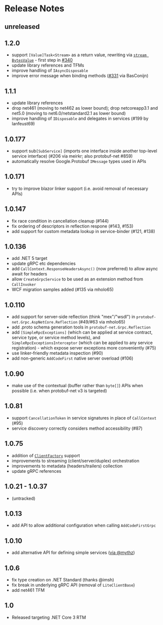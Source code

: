 # Release Notes

## unreleased

## 1.2.0

- support `[Value]Task<Stream>` as a return value, rewriting via [`stream BytesValue`](https://github.com/protocolbuffers/protobuf/blob/main/src/google/protobuf/wrappers.proto) - first
  step in [#340](https://github.com/protobuf-net/protobuf-net.Grpc/issues/340)
- update library references and TFMs
- improve handling of `IAsyncDisposable`
- improve error message when binding methods ([#331](https://github.com/protobuf-net/protobuf-net.Grpc/pull/331) via BasConijn)

## 1.1.1

- update library references
- drop net461 (moving to net462 as lower bound); drop netcoreapp3.1 and net5.0 (moving to net6.0/netstandard2.1 as lower bound)
- improve handling of `IDisposable` and delegates in services (#199 by lanfeust69)

## 1.0.177

- support sub`[SubService]` (imports one interface inside another top-level service interface) (#206 via meirkr; also protobuf-net #859)
- automatically resolve Google.Protobuf `IMessage` types used in APIs

## 1.0.171

- try to improve blazor linker support (i.e. avoid removal of necessary APIs)

## 1.0.147

- fix race condition in cancellation cleanup (#144)
- fix ordering of descriptors in reflection respone (#143, #153)
- add support for custom metadata lookup in service-binder (#121, #138)

## 1.0.136

- add .NET 5 target
- update gRPC etc dependencies
- add `CallContext.ResponseHeadersAsync()` (now preferred) to allow async await for headers
- allow `CreateGrpcService` to be used as an extension method from `CallInvoker`
- WCF migration samples added (#135 via mholo65)

## 1.0.110

- add support for server-side reflection (think "mex"/"wsdl") in `protobuf-net.Grpc.AspNetCore.Reflection` (#49/#63 via mholo65)
- add .proto schema generation tools in `protobuf-net.Grpc.Reflection`
- add `[SimpleRpcExceptions]` (which can be applied at service contract, service type, or service method levels), and `SimpleRpcExceptionsInterceptor` (which can be applied to any service registration) - which expose server exceptions more conveniently (#75)
- use linker-friendly metadata inspection (#90)
- add non-generic `AddCodeFirst` native server overload (#106)

## 1.0.90

- make use of the contextual (buffer rather than `byte[]`) APIs when possible (i.e. when protobuf-net v3 is targeted)

## 1.0.81

- support `CancellationToken` in service signatures in place of `CallContext` (#95)
- service discovery correctly considers method accessibility (#87)

## 1.0.75

- addition of [`ClientFactory`](https://www.nuget.org/packages/protobuf-net.Grpc.ClientFactory) support
- improvements to streaming (client/server/duplex) orchestration
- improvements to metadata (headers/trailers) collection
- update gRPC references

## 1.0.21 - 1.0.37

- (untracked)

## 1.0.13

- add API to allow additional configuration when calling `AddCodeFirstGrpc`

## 1.0.10

- add alternative API for defining simple services ([via @mythz](https://github.com/protobuf-net/protobuf-net.Grpc/pull/23))

## 1.0.6

- fix type creation on .NET Standard (thanks @imsh)
- fix break in underlying gRPC API (removal of `LiteClientBase`)
- add net461 TFM

## 1.0

- Released targeting .NET Core 3 RTM